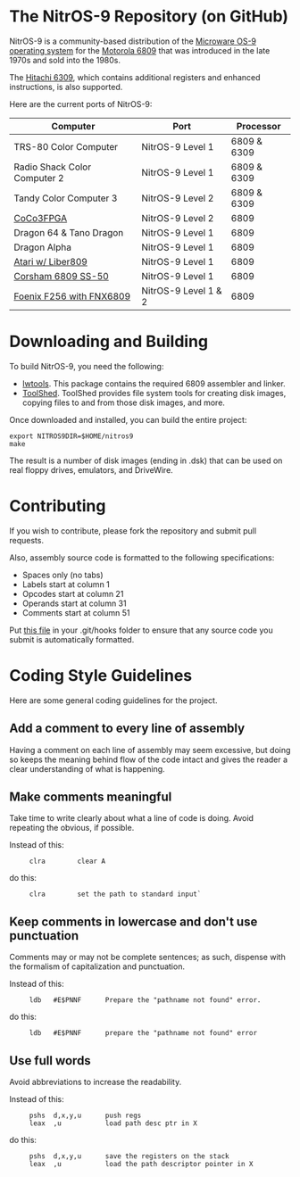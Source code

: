 # The NitrOS-9 Repository (on GitHub)

NitrOS-9 is a community-based distribution of the [Microware OS-9 operating system](https://en.wikipedia.org/wiki/OS-9) for the [Motorola 6809](https://en.wikipedia.org/wiki/Motorola_6809) that was introduced in the late 1970s and sold into the 1980s.

The [Hitachi 6309](https://en.wikipedia.org/wiki/Hitachi_6309), which contains additional registers and enhanced instructions, is also supported.

Here are the current ports of NitrOS-9:

| Computer  | Port | Processor |
| ------------- | ------------- |  ------------- |
| TRS-80 Color Computer  | NitrOS-9 Level 1 | 6809 & 6309 |
| Radio Shack Color Computer 2 | NitrOS-9 Level 1 | 6809 & 6309 |
| Tandy Color Computer 3 | NitrOS-9 Level 2 | 6809 & 6309 |
| [CoCo3FPGA](https://groups.io/g/CoCo3FPGA) | NitrOS-9 Level 2 | 6809 |
| Dragon 64 & Tano Dragon | NitrOS-9 Level 1 | 6809 |
| Dragon Alpha | NitrOS-9 Level 1 | 6809 |
| [Atari w/ Liber809](http://www.github.com/boisy/liber809) | NitrOS-9 Level 1 | 6809 |
| [Corsham 6809 SS-50](https://www.corshamtech.com/product/ss-50-6809-cpu-board/) | NitrOS-9 Level 1 | 6809 |
| [Foenix F256 with FNX6809](https://www.c256foenix.com/) | NitrOS-9 Level 1 & 2 | 6809 |

# Downloading and Building

To build NitrOS-9, you need the following:

- [lwtools](http://lwtools.projects.l-w.ca). This package contains the required 6809 assembler and linker.
- [ToolShed](https://github.com/n6il/toolshed). ToolShed provides file system tools for creating disk images, copying files to and from those disk images, and more.

Once downloaded and installed, you can build the entire project:

```
export NITROS9DIR=$HOME/nitros9
make
```

The result is a number of disk images (ending in .dsk) that can be used on real floppy drives, emulators, and DriveWire.

# Contributing

If you wish to contribute, please fork the repository and submit pull requests.

Also, assembly source code is formatted to the following specifications:

- Spaces only (no tabs)
- Labels start at column 1
- Opcodes start at column 21
- Operands start at column 31
- Comments start at column 51

Put [this file](https://github.com/nitros9project/nitros9/blob/main/scripts/pre-commit) in your .git/hooks folder to ensure that any source code you submit is automatically formatted.

# Coding Style Guidelines

Here are some general coding guidelines for the project.

## Add a comment to every line of assembly

Having a comment on each line of assembly may seem excessive, but doing so keeps the meaning behind flow of the code intact and gives the reader a clear understanding of what is happening.

## Make comments meaningful

Take time to write clearly about what a line of code is doing. Avoid repeating the obvious, if possible.

Instead of this:

```
     clra        clear A
```

do this:

```
     clra        set the path to standard input`
```      

## Keep comments in lowercase and don't use punctuation

Comments may or may not be complete sentences; as such, dispense with the formalism of capitalization and punctuation.

Instead of this:

```
     ldb   #E$PNNF      Prepare the "pathname not found" error.
```

do this:

```
     ldb   #E$PNNF      prepare the "pathname not found" error
```      
## Use full words

Avoid abbreviations to increase the readability.

Instead of this:

```
     pshs  d,x,y,u      push regs
     leax  ,u           load path desc ptr in X
```

do this:

```
     pshs  d,x,y,u      save the registers on the stack
     leax  ,u           load the path descriptor pointer in X
```
